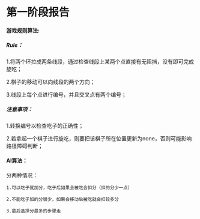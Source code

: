 # 第一阶段报告

#### 游戏规则算法:
  ##### Rule：
  1.将两个环拉成两条线段，通过检查线段上某两个点直接有无阻挡，没有即可完成旋吃；

  2.棋子的移动可以向线段的两个方向；

  3.线段上每个点进行编号，并且交叉点有两个编号；

  ##### 注意事项：
  1.转换编号以检查吃子的正确性；

  2.若拿起一个棋子进行旋吃，则要把该棋子所在位置更新为none，否则可能影响路径障碍判断；

#### AI算法：
   分两种情况：

    1.可以吃子就加分，吃子后如果会被吃会扣分（扣的分少一点）

    2.不能吃子加的分很少，如果会移动后被吃就会扣较多分

    3.最后选择分最多的步骤走

